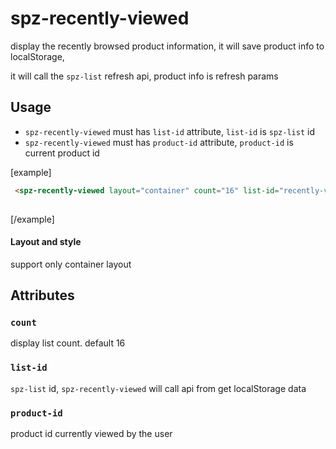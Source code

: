 # spz-recently-viewed

display the recently browsed product information, it will save product info to localStorage, 

it will call the `spz-list` refresh api, product info is refresh params
## Usage

-  `spz-recently-viewed` must has `list-id` attribute, `list-id` is `spz-list` id
-  `spz-recently-viewed` must has `product-id` attribute, `product-id` is current product id

[example]

```html
 <spz-recently-viewed layout="container" count="16" list-id="recently-view-render" product-id="{{ product.id }}"></spz-recently-viewed>
  
```

[/example]
#### Layout and style

support only container layout

## Attributes

### `count`

display list count. default 16

### `list-id`

`spz-list` id, `spz-recently-viewed` will call api from get localStorage data

### `product-id`

product id currently viewed by the user


